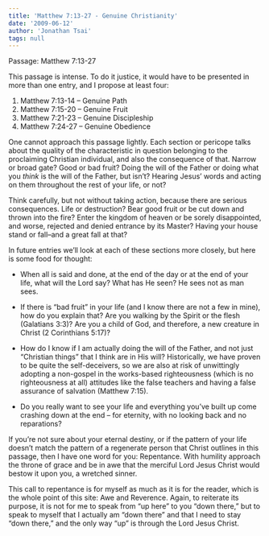 ```yaml
---
title: 'Matthew 7:13-27 - Genuine Christianity'
date: '2009-06-12'
author: 'Jonathan Tsai'
tags: null
---
```

Passage: Matthew 7:13-27

This passage is intense. To do it justice, it would have to be presented in more than one entry, and I propose at least four:

1. Matthew 7:13-14 – Genuine Path
2. Matthew 7:15-20 – Genuine Fruit
3. Matthew 7:21-23 – Genuine Discipleship
4. Matthew 7:24-27 – Genuine Obedience

One cannot approach this passage lightly. Each section or pericope talks about the quality of the characteristic in question belonging to the proclaiming Christian individual, and also the consequence of that. Narrow or broad gate? Good or bad fruit? Doing the will of the Father or doing what you _think_ is the will of the Father, but isn’t? Hearing Jesus’ words and acting on them throughout the rest of your life, or not?

Think carefully, but not without taking action, because there are serious consequences. Life or destruction? Bear good fruit or be cut down and thrown into the fire? Enter the kingdom of heaven or be sorely disappointed, and worse, rejected and denied entrance by its Master? Having your house stand or fall–and a great fall at that?

In future entries we’ll look at each of these sections more closely, but here is some food for thought:

- When all is said and done, at the end of the day or at the end of your life, what will the Lord say? What has He seen? He sees not as man sees.

- If there is “bad fruit” in your life (and I know there are not a few in mine), how do you explain that? Are you walking by the Spirit or the flesh (Galatians 3:3)? Are you a child of God, and therefore, a new creature in Christ (2 Corinthians 5:17)?

- How do I know if I am actually doing the will of the Father, and not just “Christian things” that I think are in His will? Historically, we have proven to be quite the self-deceivers, so we are also at risk of unwittingly adopting a non-gospel in the works-based righteousness (which is no righteousness at all) attitudes like the false teachers and having a false assurance of salvation (Matthew 7:15).

- Do you really want to see your life and everything you’ve built up come crashing down at the end – for eternity, with no looking back and no reparations?

If you’re not sure about your eternal destiny, or if the pattern of your life doesn’t match the pattern of a regenerate person that Christ outlines in this passage, then I have one word for you: Repentance. With humility approach the throne of grace and be in awe that the merciful Lord Jesus Christ would bestow it upon you, a wretched sinner.

This call to repentance is for myself as much as it is for the reader, which is the whole point of this site: Awe and Reverence. Again, to reiterate its purpose, it is not for me to speak from “up here” to you “down there,” but to speak to myself that I actually am “down there” and that I need to stay “down there,” and the only way “up” is through the Lord Jesus Christ.
